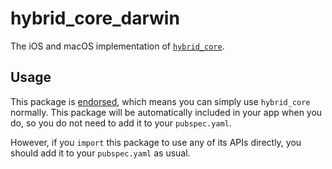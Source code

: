 # hybrid_core_darwin

The iOS and macOS implementation of [`hybrid_core`][1].

## Usage

This package is [endorsed][2], which means you can simply use `hybrid_core`
normally. This package will be automatically included in your app when you do,
so you do not need to add it to your `pubspec.yaml`.

However, if you `import` this package to use any of its APIs directly, you
should add it to your `pubspec.yaml` as usual.

[1]: https://pub.dev/packages/hybrid_core
[2]: https://flutter.dev/docs/development/packages-and-plugins/developing-packages#endorsed-federated-plugin
